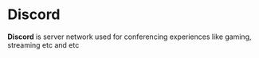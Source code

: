 # Discord







__Discord__ is server network used for conferencing experiences like gaming, streaming etc and etc